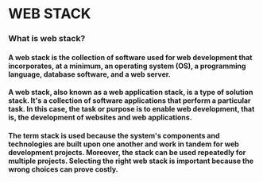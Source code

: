 
# WEB STACK

### What is web stack?

#### A web stack is the collection of software used for web development that incorporates, at a minimum, an operating system (OS), a programming language, database software, and a web server.

#### A web stack, also known as a web application stack, is a type of solution stack. It's a collection of software applications that perform a particular task. In this case, the task or purpose is to enable web development, that is, the development of websites and web applications.

#### The term stack is used because the system's components and technologies are built upon one another and work in tandem for web development projects. Moreover, the stack can be used repeatedly for multiple projects. Selecting the right web stack is important because the wrong choices can prove costly.



